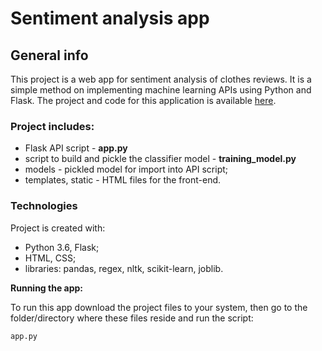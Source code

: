 # Sentiment analysis app

## General info
This project is a web app for sentiment analysis of clothes reviews. It is a simple method on  implementing machine learning APIs using Python and Flask. The project and code for this application is available [here](https://github.com/aniass/Sentiment-analysis-reviews).

### Project includes:
- Flask API script - **app.py**
- script to build and pickle the classifier model - **training_model.py**
- models - pickled model for import into API script;
- templates, static - HTML files for the front-end.


### Technologies

Project is created with:
- Python 3.6, Flask;
- HTML, CSS;
- libraries: pandas, regex, nltk, scikit-learn, joblib.

**Running the app:**

To run this app download the project files to your system, then go to the folder/directory where these files reside and run the script:

    app.py

